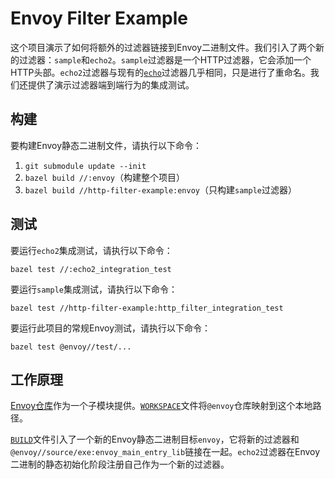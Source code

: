 # Envoy Filter Example

这个项目演示了如何将额外的过滤器链接到Envoy二进制文件。我们引入了两个新的过滤器：`sample`和`echo2`。`sample`过滤器是一个HTTP过滤器，它会添加一个HTTP头部。`echo2`过滤器与现有的[`echo`](https://github.com/envoyproxy/envoy/blob/master/source/extensions/filters/network/echo/echo.h)过滤器几乎相同，只是进行了重命名。我们还提供了演示过滤器端到端行为的集成测试。

## 构建

要构建Envoy静态二进制文件，请执行以下命令：

1. `git submodule update --init`
2. `bazel build //:envoy`（构建整个项目）
3. `bazel build //http-filter-example:envoy`（只构建`sample`过滤器）

## 测试

要运行`echo2`集成测试，请执行以下命令：

`bazel test //:echo2_integration_test`

要运行`sample`集成测试，请执行以下命令：

`bazel test //http-filter-example:http_filter_integration_test`

要运行此项目的常规Envoy测试，请执行以下命令：

`bazel test @envoy//test/...`

## 工作原理

[Envoy仓库](https://github.com/envoyproxy/envoy/)作为一个子模块提供。[`WORKSPACE`](WORKSPACE)文件将`@envoy`仓库映射到这个本地路径。

[`BUILD`](BUILD)文件引入了一个新的Envoy静态二进制目标`envoy`，它将新的过滤器和`@envoy//source/exe:envoy_main_entry_lib`链接在一起。`echo2`过滤器在Envoy二进制的静态初始化阶段注册自己作为一个新的过滤器。


